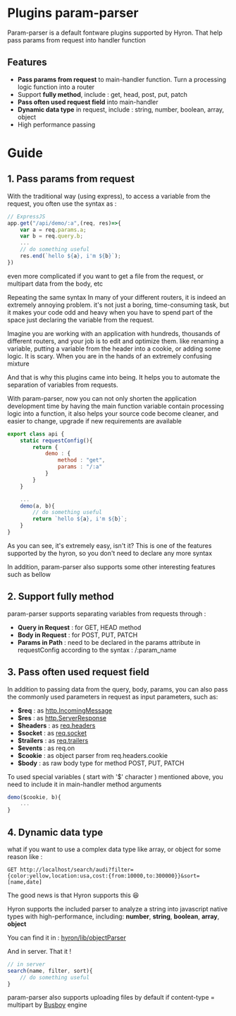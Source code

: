 # Plugins param-parser

Param-parser is a default fontware plugins supported by Hyron. That help pass params from request into handler function

## Features

-   **Pass params from request** to main-handler function. Turn a processing logic function into a router
-   Support **fully method**, include : get, head, post, put, patch
-   **Pass often used request field** into main-handler
-   **Dynamic data type** in request, include : string, number, boolean, array, object
-   High performance passing

# Guide

## 1. Pass params from request

With the traditional way (using express), to access a variable from the request, you often use the syntax as :

```js
// ExpressJS
app.get("/api/demo/:a",(req, res)=>{
    var a = req.params.a;
    var b = req.query.b;
    ...
    // do something useful
    res.end(`hello ${a}, i'm ${b}`);
})
```

even more complicated if you want to get a file from the request, or multipart data from the body, etc

Repeating the same syntax
In many of your different routers, it is indeed an extremely annoying problem. it's not just a boring, time-consuming task, but it makes your code odd and heavy when you have to spend part of the space just declaring the variable from the request.

Imagine you are working with an application with hundreds, thousands of different routers, and your job is to edit and optimize them. like renaming a variable, putting a variable from the header into a cookie, or adding some logic. It is scary. When you are in the hands of an extremely confusing mixture

And that is why this plugins came into being. It helps you to automate the separation of variables from requests. 

With param-parser, now you can not only shorten the application development time by having the main function variable contain processing logic into a function, it also helps your source code become cleaner, and easier to change, upgrade if new requirements are available

```js
export class api {
    static requestConfig(){
        return {
            demo : {
                method : "get",
                params : "/:a"
            }
        }
    }

    ...
    demo(a, b){
        // do something useful
        return `hello ${a}, i'm ${b}`;
    }
}
```

As you can see, it's extremely easy, isn't it? This is one of the features supported by the hyron, so you don't need to declare any more syntax

In addition, param-parser also supports some other interesting features such as bellow

## 2. Support fully method

param-parser supports separating variables from requests through :
- **Query in Request** : for GET, HEAD method
- **Body in Request** : for POST, PUT, PATCH
- **Params in Path** : need to be declared in the params attribute in requestConfig according to the syntax : /:param_name

## 3. Pass often used request field
In addition to passing data from the query, body, params, you can also pass the commonly used parameters in request as input parameters, such as:

- **$req** : as [http.IncomingMessage](https://nodejs.org/api/http.html#http_class_http_incomingmessage)
- **$res** : as [http.ServerResponse](https://nodejs.org/api/http.html#http_class_http_serverresponse)
- **$headers** : as [req.headers](https://nodejs.org/api/http.html#http_message_headers)
- **$socket** : as [req.socket](https://nodejs.org/api/http.html#http_message_socket)
- **$trailers** : as [req.trailers](https://nodejs.org/api/http.html#http_message_trailers)
- **$events** : as req.on
- **$cookie** : as object parser from req.headers.cookie
- **$body** : as raw body type for method POST, PUT, PATCH

To used special variables ( start with '$' character ) mentioned above, you need to include it in main-handler method arguments

```js
demo($cookie, b){
    ...
}
```

## 4. Dynamic data type

what if you want to use a complex data type like array, or object for some reason like :

```http
GET http://localhost/search/audi?filter={color:yellow,location:usa,cost:{from:10000,to:300000}}&sort=[name,date]
```

The good news is that Hyron supports this 😆

Hyron supports the included parser to analyze a string into  javascript native types with high-performance, including: **number**, **string**, **boolean**, **array**, **object**

You can find it in : [hyron/lib/objectParser](https://github.com/hyron-group/hyron/blob/master/lib/objectParser.js)

And in server. That it !
```js
// in server
search(name, filter, sort){
    // do something useful
}
```

param-parser also supports uploading files by default if content-type = multipart by [Busboy](https://www.npmjs.com/package/busboy) engine

